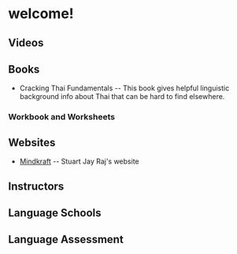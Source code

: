 # welcome!

## Videos

## Books
- Cracking Thai Fundamentals -- This book gives helpful linguistic background info about Thai that can be hard to find elsewhere.

### Workbook and Worksheets

## Websites
- [Mindkraft](https://mindkraft.me) -- Stuart Jay Raj's website

## Instructors

## Language Schools

## Language Assessment
